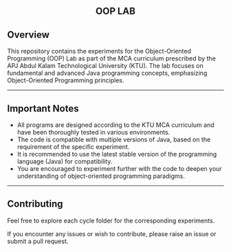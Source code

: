 <h2 align="center">
  <strong>OOP LAB</strong>  
</h2>

## Overview

This repository contains the experiments for the Object-Oriented Programming (OOP) Lab as part of the MCA curriculum prescribed by the APJ Abdul Kalam Technological University (KTU). The lab focuses on fundamental and advanced Java programming concepts, emphasizing Object-Oriented Programming principles. 

---
## Important Notes

- All programs are designed according to the KTU MCA curriculum and have been thoroughly tested in various environments.
- The code is compatible with multiple versions of Java, based on the requirement of the specific experiment.
- It is recommended to use the latest stable version of the programming language (Java) for compatibility.
- You are encouraged to experiment further with the code to deepen your understanding of object-oriented programming paradigms.
---
## Contributing

Feel free to explore each cycle folder for the corresponding experiments.

If you encounter any issues or wish to contribute, please raise an issue or submit a pull request. 
